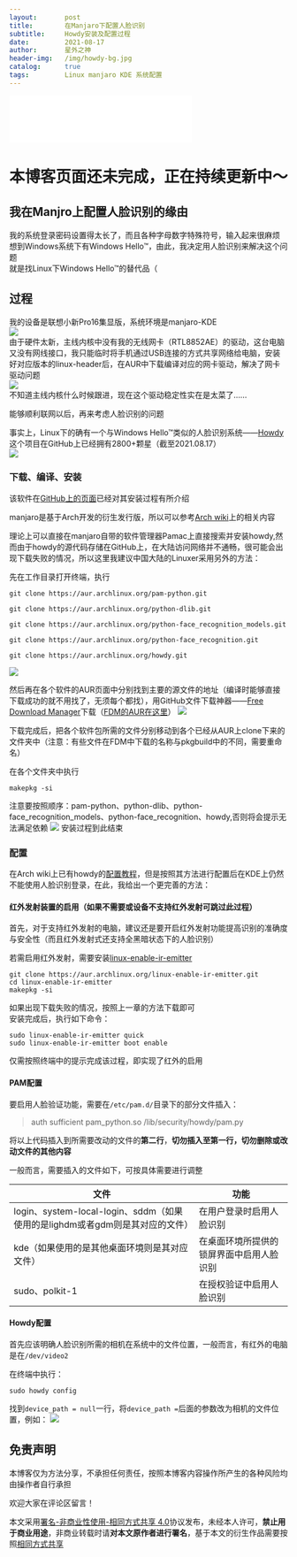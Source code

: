 ```yaml
---
layout:       post
title:        在Manjaro下配置人脸识别
subtitle:     Howdy安装及配置过程
date:         2021-08-17
author:       星外之神
header-img:   /img/howdy-bg.jpg
catalog:      true
tags:         Linux manjaro KDE 系统配置
---
```


<iframe frameborder="no" border="0" marginwidth="0" marginheight="0" width="330" height="86" src="//music.163.com/outchain/player?type=2&id=435305771&auto=1&height=66"></iframe>

# 本博客页面还未完成，正在持续更新中～

## 我在Manjro上配置人脸识别的缘由
我的系统登录密码设置得太长了，而且各种字母数字特殊符号，输入起来很麻烦  
想到Windows系统下有Windows Hello™，由此，我决定用人脸识别来解决这个问题  
就是找Linux下Windows Hello™的替代品（  
## 过程
我的设备是联想小新Pro16集显版，系统环境是manjaro-KDE  
![](/img/manjaro-screenfetch.png)  
由于硬件太新，主线内核中没有我的无线网卡（RTL8852AE）的驱动，这台电脑又没有网线接口，我只能临时将手机通过USB连接的方式共享网络给电脑，安装好对应版本的linux-header后，在AUR中下载编译对应的网卡驱动，解决了网卡驱动问题  
![](/img/RTW8852AE-driver.png)  
不知道主线内核什么时候跟进，现在这个驱动稳定性实在是太菜了……

能够顺利联网以后，再来考虑人脸识别的问题

事实上，Linux下的确有一个与Windows Hello™类似的人脸识别系统——[Howdy](https://github.com/boltgolt/howdy)  
这个项目在GitHub上已经拥有2800+颗星（截至2021.08.17）  
![](/img/howdy.png)  

### 下载、编译、安装
该软件在[GitHub上的页面](https://github.com/boltgolt/howdy)已经对其安装过程有所介绍

manjaro是基于Arch开发的衍生发行版，所以可以参考[Arch wiki](https://wiki.archlinux.org/title/Howdy_(%E7%AE%80%E4%BD%93%E4%B8%AD%E6%96%87))上的相关内容

理论上可以直接在manjaro自带的软件管理器Pamac上直接搜索并安装howdy,然而由于howdy的源代码存储在GitHub上，在大陆访问网络并不通畅，很可能会出现下载失败的情况，所以这里我建议中国大陆的Linuxer采用另外的方法：

先在工作目录打开终端，执行

``` shell
git clone https://aur.archlinux.org/pam-python.git
```
``` shell
git clone https://aur.archlinux.org/python-dlib.git
```
``` shell
git clone https://aur.archlinux.org/python-face_recognition_models.git
```
``` shell
git clone https://aur.archlinux.org/python-face_recognition.git
```
``` shell
git clone https://aur.archlinux.org/howdy.git
```

![](/img/aur-git-clone.png)

然后再在各个软件的AUR页面中分别找到主要的源文件的地址（编译时能够直接下载成功的就不用找了，无须每个都找），用GitHub文件下载神器——[Free Download Manager](https://www.freedownloadmanager.org/)下载（[FDM的AUR在这里](http://aur.archlinux.org/packages/freedownloadmanager)）
![](/img/FDM-download.png)

下载完成后，把各个软件包所需的文件分别移动到各个已经从AUR上clone下来的文件夹中（注意：有些文件在FDM中下载的名称与pkgbuild中的不同，需要重命名）  

在各个文件夹中执行

``` shell
makepkg -si
```

注意要按照顺序：pam-python、python-dlib、python-face_recognition_models、python-face_recognition、howdy,否则将会提示无法满足依赖
![](/img/makepkg.png)
安装过程到此结束
### 配置
在Arch wiki上已有howdy的[配置教程](https://wiki.archlinux.org/title/Howdy_(%E7%AE%80%E4%BD%93%E4%B8%AD%E6%96%87))，但是按照其方法进行配置后在KDE上仍然不能使用人脸识别登录，在此，我给出一个更完善的方法：

#### 红外发射装置的启用（如果不需要或设备不支持红外发射可跳过此过程）
首先，对于支持红外发射的电脑，建议还是要开启红外发射功能提高识别的准确度与安全性（而且红外发射式还支持全黑暗状态下的人脸识别）

若需启用红外发射，需要安装[linux-enable-ir-emitter](https://github.com/EmixamPP/linux-enable-ir-emitter)

``` shell
git clone https://aur.archlinux.org/linux-enable-ir-emitter.git
cd linux-enable-ir-emitter
makepkg -si
```
如果出现下载失败的情况，按照上一章的方法下载即可  
安装完成后，执行如下命令：
``` shell
sudo linux-enable-ir-emitter quick
sudo linux-enable-ir-emitter boot enable
```
仅需按照终端中的提示完成该过程，即实现了红外的启用

#### PAM配置
要启用人脸验证功能，需要在`/etc/pam.d/`目录下的部分文件插入：
> auth sufficient pam_python.so /lib/security/howdy/pam.py

将以上代码插入到所需要改动的文件的**第二行**，**切勿插入至第一行，切勿删除或改动文件的其他内容**

一般而言，需要插入的文件如下，可按具体需要进行调整

|  文件  |  功能  |
|  ----  |  ----  |
|  login、system-local-login、sddm（如果使用的是lighdm或者gdm则是其对应的文件）  |  在用户登录时启用人脸识别 |
|  kde（如果使用的是其他桌面环境则是其对应文件）  |  在桌面环境所提供的锁屏界面中启用人脸识别  |
|  sudo、polkit-1  |  在授权验证中启用人脸识别  |

#### Howdy配置
首先应该明确人脸识别所需的相机在系统中的文件位置，一般而言，有红外的电脑是在`/dev/video2`

在终端中执行：
``` shell
sudo howdy config
```
找到`device_path = null`一行，将`device_path =`后面的参数改为相机的文件位置，例如：
![](/img/howdy-config.png)




























## 免责声明
本博客仅为方法分享，不承担任何责任，按照本博客内容操作所产生的各种风险均由操作者自行承担

欢迎大家在评论区留言！

本文采用[署名-非商业性使用-相同方式共享 4.0](https://creativecommons.org/licenses/by-nc-sa/4.0/deed.zh)协议发布，未经本人许可，**禁止用于商业用途**，非商业转载时请**对本文原作者进行署名**，基于本文的衍生作品需要按照[相同方式共享](https://creativecommons.org/licenses/by-nc-sa/4.0/deed.zh)
